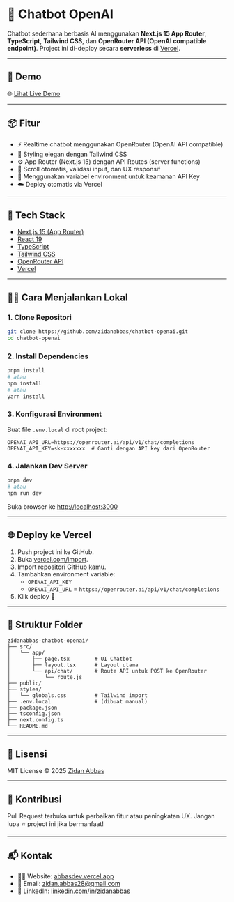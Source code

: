 # 🧠 Chatbot OpenAI

Chatbot sederhana berbasis AI menggunakan **Next.js 15 App Router**, **TypeScript**, **Tailwind CSS**, dan **OpenRouter API (OpenAI compatible endpoint)**. Project ini di-deploy secara **serverless** di [Vercel](https://vercel.com).

---

## 🚀 Demo

🌐 [Lihat Live Demo](https://chatbot-open-ai-one.vercel.app/)

---

## 📦 Fitur

- ⚡️ Realtime chatbot menggunakan OpenRouter (OpenAI API compatible)
- 🎨 Styling elegan dengan Tailwind CSS
- ⚙️ App Router (Next.js 15) dengan API Routes (server functions)
- 💬 Scroll otomatis, validasi input, dan UX responsif
- 🔐 Menggunakan variabel environment untuk keamanan API Key
- ☁️ Deploy otomatis via Vercel

---

## 🧰 Tech Stack

- [Next.js 15 (App Router)](https://nextjs.org/docs)
- [React 19](https://react.dev)
- [TypeScript](https://www.typescriptlang.org/)
- [Tailwind CSS](https://tailwindcss.com/)
- [OpenRouter API](https://openrouter.ai/)
- [Vercel](https://vercel.com/)

---

## 🧑‍💻 Cara Menjalankan Lokal

### 1. Clone Repositori

```bash
git clone https://github.com/zidanabbas/chatbot-openai.git
cd chatbot-openai
```

### 2. Install Dependencies

```bash
pnpm install
# atau
npm install
# atau
yarn install
```

### 3. Konfigurasi Environment

Buat file `.env.local` di root project:

```env
OPENAI_API_URL=https://openrouter.ai/api/v1/chat/completions
OPENAI_API_KEY=sk-xxxxxxx  # Ganti dengan API key dari OpenRouter
```

### 4. Jalankan Dev Server

```bash
pnpm dev
# atau
npm run dev
```

Buka browser ke [http://localhost:3000](http://localhost:3000)

---

## 🌐 Deploy ke Vercel

1. Push project ini ke GitHub.
2. Buka [vercel.com/import](https://vercel.com/import).
3. Import repositori GitHub kamu.
4. Tambahkan environment variable:
   - `OPENAI_API_KEY`
   - `OPENAI_API_URL` = `https://openrouter.ai/api/v1/chat/completions`
5. Klik deploy 🚀

---

## 🧾 Struktur Folder

```
zidanabbas-chatbot-openai/
├── src/
│   └── app/
│       ├── page.tsx        # UI Chatbot
│       ├── layout.tsx      # Layout utama
│       └── api/chat/       # Route API untuk POST ke OpenRouter
│           └── route.js
├── public/
├── styles/
│   └── globals.css         # Tailwind import
├── .env.local              # (dibuat manual)
├── package.json
├── tsconfig.json
├── next.config.ts
└── README.md
```

---

## 📄 Lisensi

MIT License © 2025 [Zidan Abbas](https://abbasdev.vercel.app/)

---

## 🤝 Kontribusi

Pull Request terbuka untuk perbaikan fitur atau peningkatan UX. Jangan lupa ⭐️ project ini jika bermanfaat!

---

## 📬 Kontak

- 🧑‍💻 Website: [abbasdev.vercel.app](https://abbasdev.vercel.app)
- 📮 Email: zidan.abbas28@gmail.com
- 💼 LinkedIn: [linkedin.com/in/zidanabbas](https://linkedin.com/in/zidanabbas)
